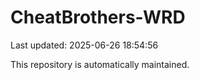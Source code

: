 # CheatBrothers-WRD

Last updated: 2025-06-26 18:54:56

This repository is automatically maintained.

